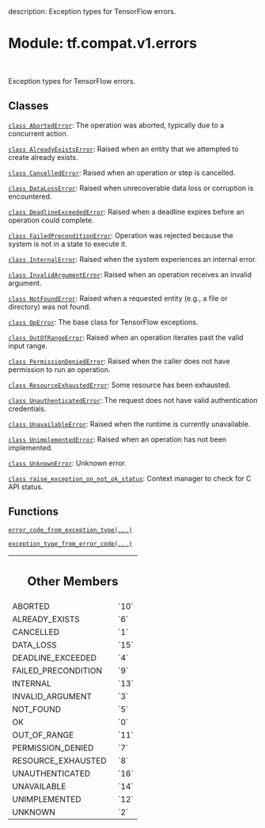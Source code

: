 description: Exception types for TensorFlow errors.

<div itemscope itemtype="http://developers.google.com/ReferenceObject">
<meta itemprop="name" content="tf.compat.v1.errors" />
<meta itemprop="path" content="Stable" />
<meta itemprop="property" content="ABORTED"/>
<meta itemprop="property" content="ALREADY_EXISTS"/>
<meta itemprop="property" content="CANCELLED"/>
<meta itemprop="property" content="DATA_LOSS"/>
<meta itemprop="property" content="DEADLINE_EXCEEDED"/>
<meta itemprop="property" content="FAILED_PRECONDITION"/>
<meta itemprop="property" content="INTERNAL"/>
<meta itemprop="property" content="INVALID_ARGUMENT"/>
<meta itemprop="property" content="NOT_FOUND"/>
<meta itemprop="property" content="OK"/>
<meta itemprop="property" content="OUT_OF_RANGE"/>
<meta itemprop="property" content="PERMISSION_DENIED"/>
<meta itemprop="property" content="RESOURCE_EXHAUSTED"/>
<meta itemprop="property" content="UNAUTHENTICATED"/>
<meta itemprop="property" content="UNAVAILABLE"/>
<meta itemprop="property" content="UNIMPLEMENTED"/>
<meta itemprop="property" content="UNKNOWN"/>
</div>

# Module: tf.compat.v1.errors

<!-- Insert buttons and diff -->

<table class="tfo-notebook-buttons tfo-api nocontent" align="left">

</table>



Exception types for TensorFlow errors.



## Classes

[`class AbortedError`](../../../tf/errors/AbortedError.md): The operation was aborted, typically due to a concurrent action.

[`class AlreadyExistsError`](../../../tf/errors/AlreadyExistsError.md): Raised when an entity that we attempted to create already exists.

[`class CancelledError`](../../../tf/errors/CancelledError.md): Raised when an operation or step is cancelled.

[`class DataLossError`](../../../tf/errors/DataLossError.md): Raised when unrecoverable data loss or corruption is encountered.

[`class DeadlineExceededError`](../../../tf/errors/DeadlineExceededError.md): Raised when a deadline expires before an operation could complete.

[`class FailedPreconditionError`](../../../tf/errors/FailedPreconditionError.md): Operation was rejected because the system is not in a state to execute it.

[`class InternalError`](../../../tf/errors/InternalError.md): Raised when the system experiences an internal error.

[`class InvalidArgumentError`](../../../tf/errors/InvalidArgumentError.md): Raised when an operation receives an invalid argument.

[`class NotFoundError`](../../../tf/errors/NotFoundError.md): Raised when a requested entity (e.g., a file or directory) was not found.

[`class OpError`](../../../tf/errors/OpError.md): The base class for TensorFlow exceptions.

[`class OutOfRangeError`](../../../tf/errors/OutOfRangeError.md): Raised when an operation iterates past the valid input range.

[`class PermissionDeniedError`](../../../tf/errors/PermissionDeniedError.md): Raised when the caller does not have permission to run an operation.

[`class ResourceExhaustedError`](../../../tf/errors/ResourceExhaustedError.md): Some resource has been exhausted.

[`class UnauthenticatedError`](../../../tf/errors/UnauthenticatedError.md): The request does not have valid authentication credentials.

[`class UnavailableError`](../../../tf/errors/UnavailableError.md): Raised when the runtime is currently unavailable.

[`class UnimplementedError`](../../../tf/errors/UnimplementedError.md): Raised when an operation has not been implemented.

[`class UnknownError`](../../../tf/errors/UnknownError.md): Unknown error.

[`class raise_exception_on_not_ok_status`](../../../tf/compat/v1/errors/raise_exception_on_not_ok_status.md): Context manager to check for C API status.

## Functions

[`error_code_from_exception_type(...)`](../../../tf/compat/v1/errors/error_code_from_exception_type.md)

[`exception_type_from_error_code(...)`](../../../tf/compat/v1/errors/exception_type_from_error_code.md)



<!-- Tabular view -->
 <table class="responsive fixed orange">
<colgroup><col width="214px"><col></colgroup>
<tr><th colspan="2"><h2 class="add-link">Other Members</h2></th></tr>

<tr>
<td>
ABORTED<a id="ABORTED"></a>
</td>
<td>
`10`
</td>
</tr><tr>
<td>
ALREADY_EXISTS<a id="ALREADY_EXISTS"></a>
</td>
<td>
`6`
</td>
</tr><tr>
<td>
CANCELLED<a id="CANCELLED"></a>
</td>
<td>
`1`
</td>
</tr><tr>
<td>
DATA_LOSS<a id="DATA_LOSS"></a>
</td>
<td>
`15`
</td>
</tr><tr>
<td>
DEADLINE_EXCEEDED<a id="DEADLINE_EXCEEDED"></a>
</td>
<td>
`4`
</td>
</tr><tr>
<td>
FAILED_PRECONDITION<a id="FAILED_PRECONDITION"></a>
</td>
<td>
`9`
</td>
</tr><tr>
<td>
INTERNAL<a id="INTERNAL"></a>
</td>
<td>
`13`
</td>
</tr><tr>
<td>
INVALID_ARGUMENT<a id="INVALID_ARGUMENT"></a>
</td>
<td>
`3`
</td>
</tr><tr>
<td>
NOT_FOUND<a id="NOT_FOUND"></a>
</td>
<td>
`5`
</td>
</tr><tr>
<td>
OK<a id="OK"></a>
</td>
<td>
`0`
</td>
</tr><tr>
<td>
OUT_OF_RANGE<a id="OUT_OF_RANGE"></a>
</td>
<td>
`11`
</td>
</tr><tr>
<td>
PERMISSION_DENIED<a id="PERMISSION_DENIED"></a>
</td>
<td>
`7`
</td>
</tr><tr>
<td>
RESOURCE_EXHAUSTED<a id="RESOURCE_EXHAUSTED"></a>
</td>
<td>
`8`
</td>
</tr><tr>
<td>
UNAUTHENTICATED<a id="UNAUTHENTICATED"></a>
</td>
<td>
`16`
</td>
</tr><tr>
<td>
UNAVAILABLE<a id="UNAVAILABLE"></a>
</td>
<td>
`14`
</td>
</tr><tr>
<td>
UNIMPLEMENTED<a id="UNIMPLEMENTED"></a>
</td>
<td>
`12`
</td>
</tr><tr>
<td>
UNKNOWN<a id="UNKNOWN"></a>
</td>
<td>
`2`
</td>
</tr>
</table>

